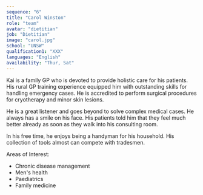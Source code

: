 ```yaml
---
sequence: "6"
title: "Carol Winston"
role: "team"
avatar: "dietitian"
job: "Dietitian"
image: "carol.jpg"
school: "UNSW"
qualification1: "XXX"
languages: "English"
availability: "Thur, Sat"
---
```


Kai is a family GP who is devoted to provide holistic care for his patients. His rural GP training experience equipped him with outstanding skills for handling emergency cases. He is accredited to perform surgical procedures for cryotherapy and minor skin lesions.    

He is a great listener and goes beyond to solve complex medical cases. He always has a smile on his face. His patients told him that they feel much better already as soon as they walk into his consulting room.    

In his free time, he enjoys being a handyman for his household. His collection of tools almost can compete with tradesmen.    

Areas of Interest:
- Chronic disease management 
- Men's health
- Paediatrics
- Family medicine